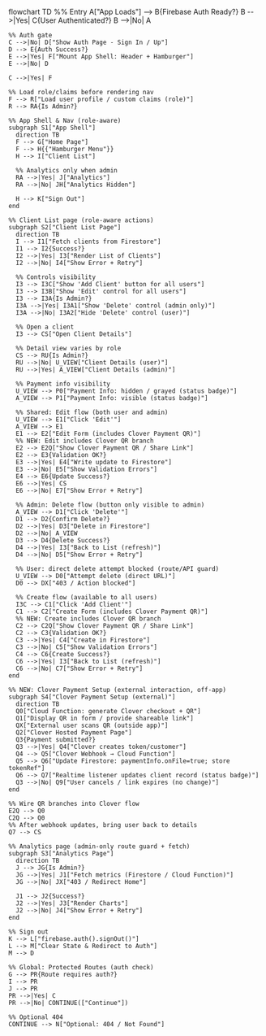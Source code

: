 flowchart TD
    %% Entry
    A["App Loads"] --> B{Firebase Auth Ready?}
    B -->|Yes| C{User Authenticated?}
    B -->|No| A

    %% Auth gate
    C -->|No| D["Show Auth Page - Sign In / Up"]
    D --> E{Auth Success?}
    E -->|Yes| F["Mount App Shell: Header + Hamburger"]
    E -->|No| D

    C -->|Yes| F

    %% Load role/claims before rendering nav
    F --> R["Load user profile / custom claims (role)"]
    R --> RA{Is Admin?}

    %% App Shell & Nav (role-aware)
    subgraph S1["App Shell"]
      direction TB
      F --> G["Home Page"]
      F --> H{{"Hamburger Menu"}}
      H --> I["Client List"]

      %% Analytics only when admin
      RA -->|Yes| J["Analytics"]
      RA -->|No| JH["Analytics Hidden"]

      H --> K["Sign Out"]
    end

    %% Client List page (role-aware actions)
    subgraph S2["Client List Page"]
      direction TB
      I --> I1["Fetch clients from Firestore"]
      I1 --> I2{Success?}
      I2 -->|Yes| I3["Render List of Clients"]
      I2 -->|No| I4["Show Error + Retry"]

      %% Controls visibility
      I3 --> I3C["Show 'Add Client' button for all users"]
      I3 --> I3B["Show 'Edit' control for all users"]
      I3 --> I3A{Is Admin?}
      I3A -->|Yes| I3A1["Show 'Delete' control (admin only)"]
      I3A -->|No| I3A2["Hide 'Delete' control (user)"]

      %% Open a client
      I3 --> CS["Open Client Details"]

      %% Detail view varies by role
      CS --> RU{Is Admin?}
      RU -->|No| U_VIEW["Client Details (user)"]
      RU -->|Yes| A_VIEW["Client Details (admin)"]

      %% Payment info visibility
      U_VIEW --> P0["Payment Info: hidden / grayed (status badge)"]
      A_VIEW --> P1["Payment Info: visible (status badge)"]

      %% Shared: Edit flow (both user and admin)
      U_VIEW --> E1["Click 'Edit'"]
      A_VIEW --> E1
      E1 --> E2["Edit Form (includes Clover Payment QR)"]
      %% NEW: Edit includes Clover QR branch
      E2 --> E2Q["Show Clover Payment QR / Share Link"]
      E2 --> E3{Validation OK?}
      E3 -->|Yes| E4["Write update to Firestore"]
      E3 -->|No| E5["Show Validation Errors"]
      E4 --> E6{Update Success?}
      E6 -->|Yes| CS
      E6 -->|No| E7["Show Error + Retry"]

      %% Admin: Delete flow (button only visible to admin)
      A_VIEW --> D1["Click 'Delete'"]
      D1 --> D2{Confirm Delete?}
      D2 -->|Yes| D3["Delete in Firestore"]
      D2 -->|No| A_VIEW
      D3 --> D4{Delete Success?}
      D4 -->|Yes| I3["Back to List (refresh)"]
      D4 -->|No| D5["Show Error + Retry"]

      %% User: direct delete attempt blocked (route/API guard)
      U_VIEW --> D0["Attempt delete (direct URL)"]
      D0 --> DX["403 / Action blocked"]

      %% Create flow (available to all users)
      I3C --> C1["Click 'Add Client'"]
      C1 --> C2["Create Form (includes Clover Payment QR)"]
      %% NEW: Create includes Clover QR branch
      C2 --> C2Q["Show Clover Payment QR / Share Link"]
      C2 --> C3{Validation OK?}
      C3 -->|Yes| C4["Create in Firestore"]
      C3 -->|No| C5["Show Validation Errors"]
      C4 --> C6{Create Success?}
      C6 -->|Yes| I3["Back to List (refresh)"]
      C6 -->|No| C7["Show Error + Retry"]
    end

    %% NEW: Clover Payment Setup (external interaction, off-app)
    subgraph S4["Clover Payment Setup (external)"]
      direction TB
      Q0["Cloud Function: generate Clover checkout + QR"] 
      Q1["Display QR in form / provide shareable link"]
      QX["External user scans QR (outside app)"]
      Q2["Clover Hosted Payment Page"]
      Q3{Payment submitted?}
      Q3 -->|Yes| Q4["Clover creates token/customer"]
      Q4 --> Q5["Clover Webhook → Cloud Function"]
      Q5 --> Q6["Update Firestore: paymentInfo.onFile=true; store tokenRef"]
      Q6 --> Q7["Realtime listener updates client record (status badge)"]
      Q3 -->|No| Q9["User cancels / link expires (no change)"]
    end

    %% Wire QR branches into Clover flow
    E2Q --> Q0
    C2Q --> Q0
    %% After webhook updates, bring user back to details
    Q7 --> CS

    %% Analytics page (admin-only route guard + fetch)
    subgraph S3["Analytics Page"]
      direction TB
      J --> JG{Is Admin?}
      JG -->|Yes| J1["Fetch metrics (Firestore / Cloud Function)"]
      JG -->|No| JX["403 / Redirect Home"]

      J1 --> J2{Success?}
      J2 -->|Yes| J3["Render Charts"]
      J2 -->|No| J4["Show Error + Retry"]
    end

    %% Sign out
    K --> L["firebase.auth().signOut()"]
    L --> M["Clear State & Redirect to Auth"]
    M --> D

    %% Global: Protected Routes (auth check)
    G --> PR{Route requires auth?}
    I --> PR
    J --> PR
    PR -->|Yes| C
    PR -->|No| CONTINUE(["Continue"])

    %% Optional 404
    CONTINUE --> N["Optional: 404 / Not Found"]
